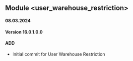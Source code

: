 ## Module <user_warehouse_restriction>

#### 08.03.2024
#### Version 16.0.1.0.0
#### ADD
- Initial commit for User Warehouse Restriction
